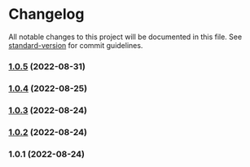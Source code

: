 # Changelog

All notable changes to this project will be documented in this file. See [standard-version](https://github.com/conventional-changelog/standard-version) for commit guidelines.

### [1.0.5](https://github.com/wallet-manager/wallet-manager-client-utils/compare/v1.0.4...v1.0.5) (2022-08-31)

### [1.0.4](https://github.com/wallet-manager/wallet-manager-client-utils/compare/v1.0.3...v1.0.4) (2022-08-25)

### [1.0.3](https://github.com/wallet-manager/wallet-manager-client-utils/compare/v1.0.2...v1.0.3) (2022-08-24)

### [1.0.2](https://github.com/wallet-manager/wallet-manager-client-utils/compare/v1.0.1...v1.0.2) (2022-08-24)

### 1.0.1 (2022-08-24)
